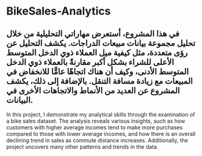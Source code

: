 # BikeSales-Analytics

في هذا المشروع، أستعرض مهاراتي التحليلية من خلال تحليل مجموعة بيانات مبيعات الدراجات. يكشف التحليل عن رؤى متعددة، مثل كيفية ميل العملاء ذوي الدخل المتوسط الأعلى للشراء بشكل أكبر مقارنةً بالعملاء ذوي الدخل المتوسط الأدنى، وكيف أن هناك اتجاهًا عامًّا للانخفاض في المبيعات مع زيادة مسافة التنقل. بالإضافة إلى ذلك، يكشف المشروع عن العديد من الأنماط والاتجاهات الأخرى في البيانات.
---
In this project, I demonstrate my analytical skills through the examination of a bike sales dataset. The analysis reveals various insights, such as how customers with higher average incomes tend to make more purchases compared to those with lower average incomes, and how there is an overall declining trend in sales as commute distance increases. Additionally, the project uncovers many other patterns and trends in the data.
